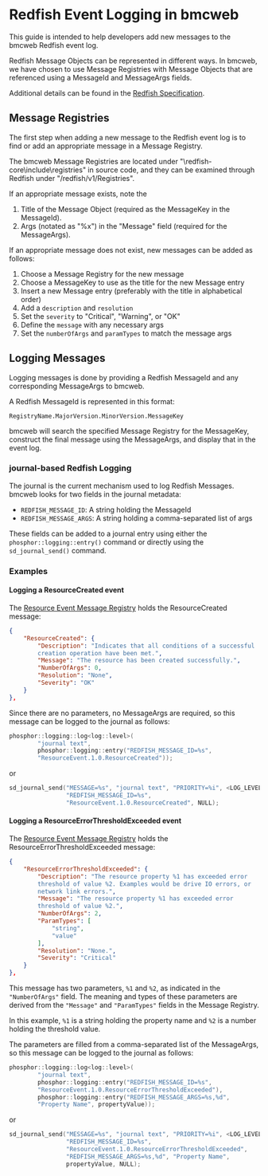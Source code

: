 # Redfish Event Logging in bmcweb

This guide is intended to help developers add new messages to the bmcweb
Redfish event log.

Redfish Message Objects can be represented in different ways. In bmcweb, we
have chosen to use Message Registries with Message Objects that are referenced
using a MessageId and MessageArgs fields.

Additional details can be found in the
[Redfish Specification](http://redfish.dmtf.org/schemas/DSP0266_1.6.1.html).

## Message Registries

The first step when adding a new message to the Redfish event log is to find
or add an appropriate message in a Message Registry.

The bmcweb Message Registries are located under
"\redfish-core\include\registries" in source code, and they can be examined
through Redfish under "/redfish/v1/Registries".

If an appropriate message exists, note the

1. Title of the Message Object (required as the MessageKey in the MessageId).
2. Args (notated as "%x") in the "Message" field
(required for the MessageArgs).

If an appropriate message does not exist, new messages can be added as follows:

1. Choose a Message Registry for the new message
2. Choose a MessageKey to use as the title for the new Message entry
3. Insert a new Message entry (preferably with the title in alphabetical order)
4. Add a `description` and `resolution`
5. Set the `severity` to "Critical", "Warning", or "OK"
6. Define the `message` with any necessary args
7. Set the `numberOfArgs` and `paramTypes` to match the message args

## Logging Messages

Logging messages is done by providing a Redfish MessageId and any
corresponding MessageArgs to bmcweb.

A Redfish MessageId is represented in this format:

`RegistryName.MajorVersion.MinorVersion.MessageKey`

bmcweb will search the specified Message Registry for the MessageKey,
construct the final message using the MessageArgs, and display that in the
event log.

### journal-based Redfish Logging

The journal is the current mechanism used to log Redfish Messages. bmcweb
looks for two fields in the journal metadata:

- `REDFISH_MESSAGE_ID`: A string holding the MessageId
- `REDFISH_MESSAGE_ARGS`: A string holding a comma-separated list of args

These fields can be added to a journal entry using either the
`phosphor::logging::entry()` command or directly using the
`sd_journal_send()` command.

### Examples

#### Logging a ResourceCreated event

The
[Resource Event Message Registry](https://redfish.dmtf.org/registries/ResourceEvent.1.0.0.json)
holds the ResourceCreated message:

```json
{
    "ResourceCreated": {
        "Description": "Indicates that all conditions of a successful
        creation operation have been met.",
        "Message": "The resource has been created successfully.",
        "NumberOfArgs": 0,
        "Resolution": "None",
        "Severity": "OK"
    }
},
```

Since there are no parameters, no MessageArgs are required, so this message
can be logged to the journal as follows:

```cpp
phosphor::logging::log<log::level>(
        "journal text",
        phosphor::logging::entry("REDFISH_MESSAGE_ID=%s",
        "ResourceEvent.1.0.ResourceCreated"));
```

or

```cpp
sd_journal_send("MESSAGE=%s", "journal text", "PRIORITY=%i", <LOG_LEVEL>,
                "REDFISH_MESSAGE_ID=%s",
                "ResourceEvent.1.0.ResourceCreated", NULL);
```

#### Logging a ResourceErrorThresholdExceeded event
The
[Resource Event Message Registry](https://redfish.dmtf.org/registries/ResourceEvent.1.0.0.json)
holds the ResourceErrorThresholdExceeded message:

```json
{
    "ResourceErrorThresholdExceeded": {
        "Description": "The resource property %1 has exceeded error
        threshold of value %2. Examples would be drive IO errors, or
        network link errors.",
        "Message": "The resource property %1 has exceeded error
        threshold of value %2.",
        "NumberOfArgs": 2,
        "ParamTypes": [
            "string",
            "value"
        ],
        "Resolution": "None.",
        "Severity": "Critical"
    }
},
```

This message has two parameters, `%1` and `%2`, as indicated in the
`"NumberOfArgs"` field. The meaning and types of these parameters are derived
from the `"Message"` and `"ParamTypes"` fields in the Message Registry.

In this example, `%1` is a string holding the property name and `%2` is a
number holding the threshold value.

The parameters are filled from a comma-separated list of the MessageArgs, so
this message can be logged to the journal as follows:

```cpp
phosphor::logging::log<log::level>(
        "journal text",
        phosphor::logging::entry("REDFISH_MESSAGE_ID=%s",
        "ResourceEvent.1.0.ResourceErrorThresholdExceeded"),
        phosphor::logging::entry("REDFISH_MESSAGE_ARGS=%s,%d",
        "Property Name", propertyValue));
```

or

```cpp
sd_journal_send("MESSAGE=%s", "journal text", "PRIORITY=%i", <LOG_LEVEL>,
                "REDFISH_MESSAGE_ID=%s",
                "ResourceEvent.1.0.ResourceErrorThresholdExceeded",
                "REDFISH_MESSAGE_ARGS=%s,%d", "Property Name",
                propertyValue, NULL);
```